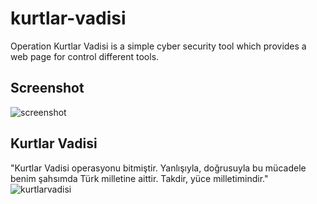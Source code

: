 # kurtlar-vadisi
Operation Kurtlar Vadisi  is a simple cyber security tool  which provides a web page for control different tools.

## Screenshot
![screenshot](https://i.ibb.co/LPsTT8g/kurtlarvadisi.png)

## Kurtlar Vadisi 
"Kurtlar Vadisi operasyonu bitmiştir. Yanlışıyla, doğrusuyla bu mücadele benim şahsımda Türk milletine aittir. Takdir, yüce milletimindir."
![kurtlarvadisi](https://pbs.twimg.com/media/DB6fMnfWAAUie4b?format=jpg&name=4096x4096)
